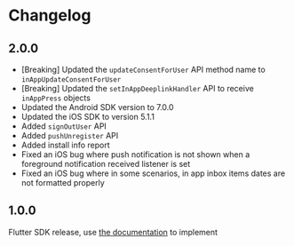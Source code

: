 # Changelog

## 2.0.0

- [Breaking] Updated the ```updateConsentForUser``` API method name to ```inAppUpdateConsentForUser```
- [Breaking] Updated the ```setInAppDeeplinkHandler``` API to receive ``inAppPress`` objects 
- Updated the Android SDK version to 7.0.0
- Updated the iOS SDK to version 5.1.1
- Added ```signOutUser``` API
- Added ```pushUnregister``` API
- Added install info report
- Fixed an iOS bug where push notification is not shown when a foreground notification received listener is set
- Fixed an iOS bug where in some scenarios, in app inbox items dates are not formatted properly

## 1.0.0

Flutter SDK release, use [the documentation](https://github.com/optimove-tech/Optimove-SDK-Flutter/blob/main/README.md) to implement